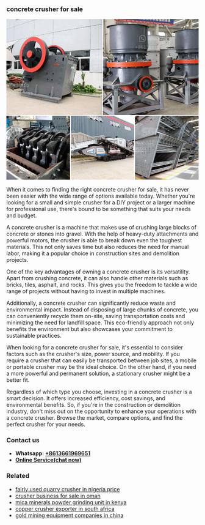 <h3>concrete crusher for sale</h3><img src='1708332630.jpg' alt=''><p>When it comes to finding the right concrete crusher for sale, it has never been easier with the wide range of options available today. Whether you're looking for a small and simple crusher for a DIY project or a larger machine for professional use, there's bound to be something that suits your needs and budget.</p><p>A concrete crusher is a machine that makes use of crushing large blocks of concrete or stones into gravel. With the help of heavy-duty attachments and powerful motors, the crusher is able to break down even the toughest materials. This not only saves time but also reduces the need for manual labor, making it a popular choice in construction sites and demolition projects.</p><p>One of the key advantages of owning a concrete crusher is its versatility. Apart from crushing concrete, it can also handle other materials such as bricks, tiles, asphalt, and rocks. This gives you the freedom to tackle a wide range of projects without having to invest in multiple machines.</p><p>Additionally, a concrete crusher can significantly reduce waste and environmental impact. Instead of disposing of large chunks of concrete, you can conveniently recycle them on-site, saving transportation costs and minimizing the need for landfill space. This eco-friendly approach not only benefits the environment but also showcases your commitment to sustainable practices.</p><p>When looking for a concrete crusher for sale, it's essential to consider factors such as the crusher's size, power source, and mobility. If you require a crusher that can easily be transported between job sites, a mobile or portable crusher may be the ideal choice. On the other hand, if you need a more powerful and permanent solution, a stationary crusher might be a better fit.</p><p>Regardless of which type you choose, investing in a concrete crusher is a smart decision. It offers increased efficiency, cost savings, and environmental benefits. So, if you're in the construction or demolition industry, don't miss out on the opportunity to enhance your operations with a concrete crusher. Browse the market, compare options, and find the perfect crusher for your needs.</p><h3>Contact us</h3><ul><li><strong>Whatsapp:&nbsp;<a href="https://wa.me/8613661969651">+8613661969651</a></strong></li><li><a href="https://swt.shibang-china.com/?git&amp;zhl&amp;concrete crusher for sale"><strong>Online Service(chat now)</strong></a></li></ul><h3>Related</h3><ul><li><a href='fairly used quarry crusher in nigeria price.md'>fairly used quarry crusher in nigeria price</a></li><li><a href='crusher business for sale in oman.md'>crusher business for sale in oman</a></li><li><a href='mica minerals powder grinding unit in kenya.md'>mica minerals powder grinding unit in kenya</a></li><li><a href='copper crusher exporter in south africa.md'>copper crusher exporter in south africa</a></li><li><a href='gold mining equipment companies in china.md'>gold mining equipment companies in china</a></li></ul>